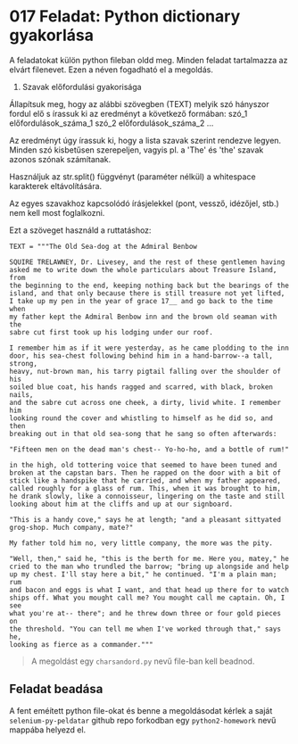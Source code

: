 # 017 Feladat: Python dictionary gyakorlása

A feladatokat külön python fileban oldd meg. Minden feladat tartalmazza az elvárt filenevet. Ezen a néven fogadható el a megoldás.

1) Szavak előfordulási gyakorisága

Állapítsuk meg, hogy az alábbi szövegben (TEXT) melyik szó hányszor fordul
elő s írassuk ki az eredményt a következő formában:
szó_1 előfordulások_száma_1
szó_2 előfordulások_száma_2
...

Az eredményt úgy írassuk ki, hogy a lista szavak szerint rendezve legyen.
Minden szó kisbetűsen szerepeljen, vagyis pl. a 'The' és 'the' szavak azonos
szónak számítanak.

Használjuk az str.split() függvényt (paraméter nélkül) a whitespace karakterek
eltávolítására.

Az egyes szavakhoz kapcsolódó írásjelekkel (pont, vessző, idézőjel, stb.)
nem kell most foglalkozni.

Ezt a szöveget használd a ruttatáshoz:
```
TEXT = """The Old Sea-dog at the Admiral Benbow

SQUIRE TRELAWNEY, Dr. Livesey, and the rest of these gentlemen having
asked me to write down the whole particulars about Treasure Island, from
the beginning to the end, keeping nothing back but the bearings of the
island, and that only because there is still treasure not yet lifted,
I take up my pen in the year of grace 17__ and go back to the time when
my father kept the Admiral Benbow inn and the brown old seaman with the
sabre cut first took up his lodging under our roof.

I remember him as if it were yesterday, as he came plodding to the inn
door, his sea-chest following behind him in a hand-barrow--a tall, strong,
heavy, nut-brown man, his tarry pigtail falling over the shoulder of his
soiled blue coat, his hands ragged and scarred, with black, broken nails,
and the sabre cut across one cheek, a dirty, livid white. I remember him
looking round the cover and whistling to himself as he did so, and then
breaking out in that old sea-song that he sang so often afterwards:

"Fifteen men on the dead man's chest-- Yo-ho-ho, and a bottle of rum!"

in the high, old tottering voice that seemed to have been tuned and
broken at the capstan bars. Then he rapped on the door with a bit of
stick like a handspike that he carried, and when my father appeared,
called roughly for a glass of rum. This, when it was brought to him,
he drank slowly, like a connoisseur, lingering on the taste and still
looking about him at the cliffs and up at our signboard.

"This is a handy cove," says he at length; "and a pleasant sittyated
grog-shop. Much company, mate?"

My father told him no, very little company, the more was the pity.

"Well, then," said he, "this is the berth for me. Here you, matey," he
cried to the man who trundled the barrow; "bring up alongside and help
up my chest. I'll stay here a bit," he continued. "I'm a plain man; rum
and bacon and eggs is what I want, and that head up there for to watch
ships off. What you mought call me? You mought call me captain. Oh, I see
what you're at-- there"; and he threw down three or four gold pieces on
the threshold. "You can tell me when I've worked through that," says he,
looking as fierce as a commander."""
```

> A megoldást egy `charsandord.py` nevű file-ban kell beadnod.

## Feladat beadása
A fent eméített python file-okat és benne a megoldásodat kérlek a saját `selenium-py-peldatar` github repo forkodban egy `python2-homework` nevű mappába helyezd el.
